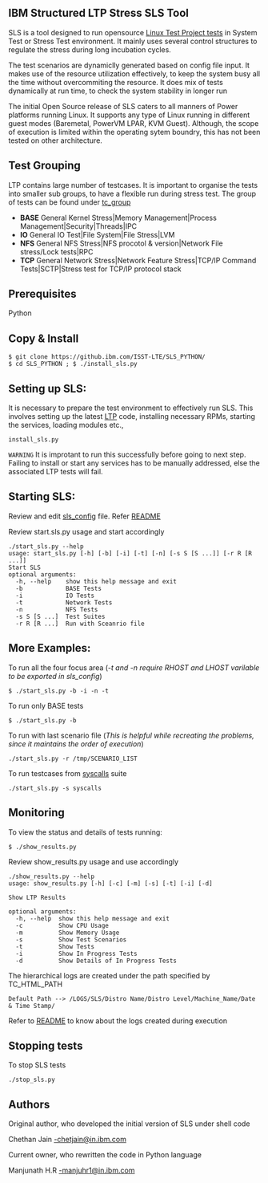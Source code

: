 IBM Structured LTP Stress SLS Tool
-------------------------------------------------------------------------------
SLS is a tool designed to run opensource [Linux Test Project tests](https://github.com/linux-test-project/ltp) in System Test or Stress Test environment. It mainly uses several control structures to regulate the stress during long incubation cycles.

The test scenarios are dynamiclly generated based on config file input. It makes use of the resource utilization effectively, to keep the system busy all the time without overcommiting the resource. It does mix of tests dynamically at run time, to check the system stability in longer run

The initial Open Source release of SLS caters to all manners of Power platforms running Linux. It supports any type of Linux running in different guest modes (Baremetal, PowerVM LPAR, KVM Guest). Although, the scope of execution is limited within the operating sytem boundry, this has not been tested on other architecture.

Test Grouping
-------------------------------------------------------------------------------
LTP contains large number of testcases. It is important to organise the tests into smaller sub groups, to have a flexible run during stress test. The group of tests can be found under [tc_group](https://github.com/ppc64le/sls-tool/blob/master/tc_group)
- **BASE**  General Kernel Stress|Memory Management|Process Management|Security|Threads|IPC
- **IO** General IO Test|File System|File Stress|LVM
- **NFS** General NFS Stress|NFS procotol & version|Network File stress/Lock tests|RPC
- **TCP** General Network Stress|Network Feature Stress|TCP/IP Command Tests|SCTP|Stress test for TCP/IP protocol stack

Prerequisites
-------------------------------------------------------------------------------
Python 

Copy & Install
-------------------------------------------------------------------------------
```
$ git clone https://github.ibm.com/ISST-LTE/SLS_PYTHON/
$ cd SLS_PYTHON ; $ ./install_sls.py
```
Setting up SLS:
-------------------------------------------------------------------------------
It is necessary to prepare the test environment to effectively run SLS. This involves setting up the latest [LTP](https://github.com/linux-test-project/ltp) code, installing necessary RPMs, starting the services, loading modules etc.,
```
install_sls.py
```
`WARNING` It is improtant to run this successfully before going to next step. Failing to install or start any services has to be manually addressed, else the associated LTP tests will fail.

Starting SLS:
-------------------------------------------------------------------------------
Review and edit [sls_config](https://github.com/ppc64le/sls-tool/blob/master/sls_config) file. Refer [README](https://github.com/ppc64le/sls-tool/blob/master/README_SLS_CONFIG)

Review start.sls.py usage and start accordingly
```
./start_sls.py --help
usage: start_sls.py [-h] [-b] [-i] [-t] [-n] [-s S [S ...]] [-r R [R ...]]
Start SLS
optional arguments:
  -h, --help    show this help message and exit
  -b            BASE Tests
  -i            IO Tests
  -t            Network Tests
  -n            NFS Tests
  -s S [S ...]  Test Suites
  -r R [R ...]  Run with Sceanrio file
```
More Examples:
-------------------------------------------------------------------------------
To run all the four focus area (*-t and -n require RHOST and LHOST varilable to be exported in sls_config*)
```
$ ./start_sls.py -b -i -n -t 
```
To run only BASE tests
```
$ ./start_sls.py -b
```
To run with last scenario file (*This is helpful while recreating the problems, since it maintains the order of execution*)
```
./start_sls.py -r /tmp/SCENARIO_LIST
```
To run testcases from [syscalls](https://github.com/linux-test-project/ltp/blob/master/runtest/syscalls) suite 
```
./start_sls.py -s syscalls
```
Monitoring
-------------------------------------------------------------------------------
To view the status and details of tests running:
```
$ ./show_results.py
```
Review show_results.py usage and use accordingly
```
./show_results.py --help
usage: show_results.py [-h] [-c] [-m] [-s] [-t] [-i] [-d]

Show LTP Results

optional arguments:
  -h, --help  show this help message and exit
  -c          Show CPU Usage
  -m          Show Memory Usage
  -s          Show Test Scenarios
  -t          Show Tests
  -i          Show In Progress Tests
  -d          Show Details of In Progress Tests
```
The hierarchical logs are created under the path specified by TC_HTML_PATH
```
Default Path --> /LOGS/SLS/Distro Name/Distro Level/Machine_Name/Date & Time Stamp/
```
Refer to [README](https://github.com/ppc64le/sls-tool/blob/master/README_MONITORING) to know about the logs created during execution

Stopping tests
-------------------------------------------------------------------------------
To stop SLS tests
```
./stop_sls.py
```
Authors
-------------------------------------------------------------------------------
Original author, who developed the initial version of SLS under shell code

Chethan Jain -chetjain@in.ibm.com 

Current owner, who rewritten the code in Python language

Manjunath H.R -manjuhr1@in.ibm.com

